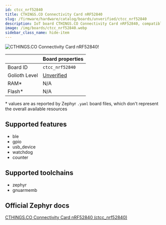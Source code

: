 ```yaml
---
id: ctcc_nrf52840
title: CTHINGS.CO Connectivity Card nRF52840
slug: /firmware/hardware/catalog/boards/unverified/ctcc_nrf52840
description: IoT board CTHINGS.CO Connectivity Card nRF52840, compatible with Golioth at unverified level.
image: /img/boards/ctcc_nrf52840.webp
sidebar_class_name: hide-item
---
```


[//]: # (This is an auto-generated file, do not edit! Changes to it will be lost upon re-generation)

![CTHINGS.CO Connectivity Card nRF52840!](/img/boards/ctcc_nrf52840.webp "CTHINGS.CO Connectivity Card nRF52840")

|                | Board properties     |
| -------------  | -------------------- |
| Board ID       | `ctcc_nrf52840` |
| Golioth Level  | [Unverified](/firmware/hardware#unverified-boards) |
| RAM*           | N/A |
| Flash*         | N/A |

\* values are as reported by Zephyr `.yaml` board files, which don't represent the overall available resources



## Supported features

* ble
* gpio
* usb_device
* watchdog
* counter

## Supported toolchains

* zephyr
* gnuarmemb

## Official Zephyr docs

[CTHINGS.CO Connectivity Card nRF52840 (ctcc_nrf52840)](https://docs.zephyrproject.org/latest/boards/ct/ctcc/doc/index.html)
